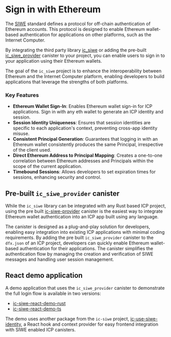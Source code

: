 # Sign in with Ethereum

The [SIWE](https://eips.ethereum.org/EIPS/eip-4361) standard defines a protocol for off-chain authentication of Ethereum accounts. This protocol is designed to enable Ethereum wallet-based authentication for applications on other platforms, such as the Internet Computer. 

By integrating the third party library [ic_siwe](https://github.com/kristoferlund/ic-siwe/tree/main/packages/ic_siwe) or adding the pre-built [ic_siwe_provider](https://github.com/kristoferlund/ic-siwe/tree/main/packages/ic_siwe_provider) canister to your project, you can enable users to sign in to your application using their Ethereum wallets. 

The goal of the `ic_siwe` project is to enhance the interoperability between Ethereum and the Internet Computer platform, enabling developers to build applications that leverage the strengths of both platforms.

### Key Features

- **Ethereum Wallet Sign-In**: Enables Ethereum wallet sign-in for ICP applications. Sign in with any eth wallet to generate an ICP identity and session.
- **Session Identity Uniqueness**: Ensures that session identities are specific to each application's context, preventing cross-app identity misuse.
- **Consistent Principal Generation**: Guarantees that logging in with an Ethereum wallet consistently produces the same Principal, irrespective of the client used.
- **Direct Ethereum Address to Principal Mapping**: Creates a one-to-one correlation between Ethereum addresses and Principals within the scope of the current application.
- **Timebound Sessions**: Allows developers to set expiration times for sessions, enhancing security and control.

## Pre-built `ic_siwe_provider` canister

While the `ic_siwe` library can be integrated with any Rust based ICP project, using the pre built [ic-siwe-provider](https://github.com/kristoferlund/ic-siwe/tree/main/packages/ic_siwe_provider) canister is the easiest way to integrate Ethereum wallet authentication into an ICP app built using any language.

The canister is designed as a plug-and-play solution for developers, enabling easy integration into existing ICP applications with minimal coding requirements. By adding the pre built `ic_siwe_provider` canister to the `dfx.json` of an ICP project, developers can quickly enable Ethereum wallet-based authentication for their applications. The canister simplifies the authentication flow by managing the creation and verification of SIWE messages and handling user session management.

## React demo application

A demo application that uses the `ic_siwe_provider` canister to demonstrate the full login flow is available in two versions: 
- [ic-siwe-react-demo-rust](https://github.com/kristoferlund/ic-siwe-react-demo-rust)
- [ic-siwe-react-demo-ts](https://github.com/kristoferlund/ic-siwe-react-demo-ts)

The demo uses another package from the `ic-siwe` project, [ic-use-siwe-identity](https://github.com/kristoferlund/ic-siwe/tree/main/packages/ic-use-siwe-identity), a React hook and context provider for easy frontend integration with SIWE enabled ICP canisters.